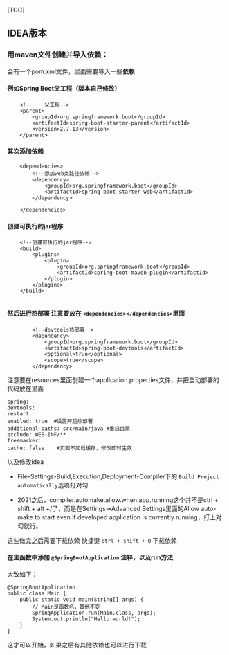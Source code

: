 [TOC]

## IDEA版本



### 用maven文件创建并导入依赖：



会有一个pom.xml文件，里面需要导入一些**依赖**

#### 例如Spring Boot父工程（版本自己修改）

```
    <!--    父工程-->
    <parent>
        <groupId>org.springframework.boot</groupId>
        <artifactId>spring-boot-starter-parent</artifactId>
        <version>2.7.13</version>
    </parent>
```

#### 其次添加依赖

```
    <dependencies>
        <!--添加web类路径依赖-->
        <dependency>
            <groupId>org.springframework.boot</groupId>
            <artifactId>spring-boot-starter-web</artifactId>
        </dependency>
        
    </dependencies>

```



#### 创建可执行的jar程序

```
    <!--创建可执行的jar程序-->
    <build>
        <plugins>
            <plugin>
                <groupId>org.springframework.boot</groupId>
                <artifactId>spring-boot-maven-plugin</artifactId>
            </plugin>
        </plugins>
    </build>


```





#### 然后进行热部署   注意要放在  `<dependencies></dependencies>`里面

```
        <!--devtools热部署-->
        <dependency>
            <groupId>org.springframework.boot</groupId>
            <artifactId>spring-boot-devtools</artifactId>
            <optional>true</optional>
            <scope>true</scope>
        </dependency>
```

注意要在resources里面创建一个application.properties文件，并把启动部署的代码放在里面

```
spring:
devtools:
restart:
enabled: true  #设置开启热部署
additional-paths: src/main/java #重启目录
exclude: WEB-INF/**
freemarker:
cache: false    #页面不加载缓存，修改即时生效
```

以及修改idea

- File-Settings-Build,Execution,Deployment-Compiler下的    `Build Project automatically`选项打对勾

- 2021之后，compiler.automake.allow.when.app.running这个并不是ctrl + shift + alt +/了，而是在Settings->Advanced Settings里面的Allow auto-make to start even if developed application is currently running，打上对勾就行。





这些做完之后需要下载依赖   快捷键 `ctrl + shift + O`  下载依赖





#### 在主函数中添加 `@SpringBootApplication` 注释，以及run方法

大致如下：

```
@SpringBootApplication
public class Main {
    public static void main(String[] args) {
        // Main是函数名，其他不变
        SpringApplication.run(Main.class, args);
        System.out.println("Hello world!");
    }
}
```









这才可以开始，如果之后有其他依赖也可以进行下载



